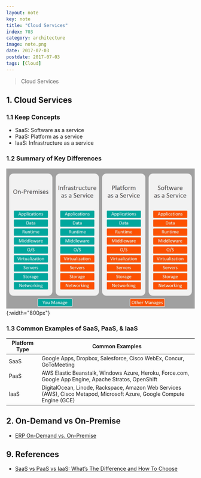 ```yaml
---
layout: note
key: note
title: "Cloud Services"
index: 703
category: architecture
image: note.png
date: 2017-07-03
postdate: 2017-07-03
tags: [Cloud]
---
```


> Cloud Services

## 1. Cloud Services
### 1.1 Keep Concepts
* SaaS: Software as a service
* PaaS: Platform as a service
* IaaS: Infrastructure as a service

### 1.2 Summary of Key Differences
![image](/public/notes/cloud-services/iaas-paas-saas-comparison.png){:width="800px"}  

### 1.3 Common Examples of SaaS, PaaS, & IaaS

Platform Type | Common Examples
--------------|----------------------
SaaS          | Google Apps, Dropbox, Salesforce, Cisco WebEx, Concur, GoToMeeting
PaaS          | AWS Elastic Beanstalk, Windows Azure, Heroku, Force.com, Google App Engine, Apache Stratos, OpenShift
IaaS          | DigitalOcean, Linode, Rackspace, Amazon Web Services (AWS), Cisco Metapod, Microsoft Azure, Google Compute Engine (GCE)

## 2. On-Demand vs On-Premise
* [ERP On-Demand vs. On-Premise](https://www.velosio.com/blog/2016/11/21/erp-on-demand-vs-on-premise/)

## 9. References
* [SaaS vs PaaS vs IaaS: What’s The Difference and How To Choose](https://www.bmc.com/blogs/saas-vs-paas-vs-iaas-whats-the-difference-and-how-to-choose/)
